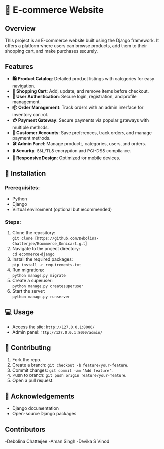 
# 🛒 E-commerce Website

## Overview

This project is an E-commerce website built using the Django framework. It offers a platform where users can browse products, add them to their shopping cart, and make purchases securely.

## Features

- **🛍️ Product Catalog**: Detailed product listings with categories for easy navigation.
- **🛒 Shopping Cart**: Add, update, and remove items before checkout.
- **🔐 User Authentication**: Secure login, registration, and profile management.
- **📦 Order Management**: Track orders with an admin interface for inventory control.
- **💳 Payment Gateway**: Secure payments via popular gateways with multiple methods.
- **👤 Customer Accounts**: Save preferences, track orders, and manage payment methods.
- **🛠️ Admin Panel**: Manage products, categories, users, and orders.
- **🔒 Security**: SSL/TLS encryption and PCI-DSS compliance.
- **📱 Responsive Design**: Optimized for mobile devices.


## 🚀 Installation

### Prerequisites:
- Python 
- Django 
- Virtual environment (optional but recommended)

### Steps:
1. Clone the repository:  
   `git clone [https://github.com/Debolina-Chatterjee/Ecommerce_Omnicart.git`]
2. Navigate to the project directory:  
   `cd ecommerce-django`
3. Install the required packages:  
   `pip install -r requirements.txt`
4. Run migrations:  
   `python manage.py migrate`
5. Create a superuser:  
   `python manage.py createsuperuser`
6. Start the server:  
   `python manage.py runserver`

## 💻 Usage

- Access the site: `http://127.0.0.1:8000/`
- Admin panel: `http://127.0.0.1:8000/admin/`

## 🤝 Contributing

1. Fork the repo.
2. Create a branch: `git checkout -b feature/your-feature`.
3. Commit changes: `git commit -am 'Add feature'`.
4. Push to branch: `git push origin feature/your-feature`.
5. Open a pull request.

## 🙏 Acknowledgements

- Django documentation
- Open-source Django packages

## Contributors 

-Debolina Chatterjee
-Aman Singh
-Devika S Vinod
